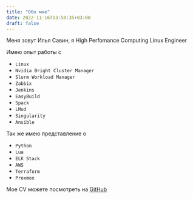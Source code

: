 ```yaml
---
title: "Обо мне"
date: 2022-11-16T13:58:35+03:00
draft: false
---
```


Меня зовут Илья Савин, я High Perfomance Computing Linux Engineer

Имею опыт работы с 
- `Linux`
- `Nvidia Bright Cluster Manager`
- `Slurm Workload Manager`
- `Zabbix`
- `Jenkins`
- `EasyBuild`
- `Spack`
- `LMod`
- `Singularity`
- `Ansible`

Так же имею представление о 
- `Python`
- `Lua`
- `ELK Stack`
- `AWS`
- `Terraform`
- `Proxmox`

Мое CV можете посмотреть на [GitHub](https://github.com/imsavin/cv)
